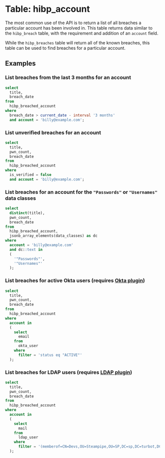 # Table: hibp_account

The most common use of the API is to return a list of all breaches a particular account has been involved in. This table returns data similar to the `hibp_breach` table, with the requirement and addition of an `account` field.

While the `hibp_breaches` table will return all of the known breaches, this table can be used to find breaches for a particular account.

## Examples

### List breaches from the last 3 months for an account

```sql
select
  title,
  breach_date
from
  hibp_breached_account
where
  breach_date > current_date - interval '3 months'
  and account = 'billy@example.com';
```

### List unverified breaches for an account

```sql
select
  title,
  pwn_count,
  breach_date
from
  hibp_breached_account
where
  is_verified = false
  and account = 'billy@example.com';
```

### List breaches for an account for the `"Passwords"` or `"Usernames"` data classes

```sql
select
  distinct(title),
  pwn_count,
  breach_date
from
  hibp_breached_account,
  jsonb_array_elements(data_classes) as dc
where
  account = 'billy@example.com'
  and dc::text in
  (
    '"Passwords"',
    '"Usernames"'
  );
```

### List breaches for active Okta users (requires [Okta plugin](https://hub.steampipe.io/plugins/turbot/okta))

```sql
select
  title,
  pwn_count,
  breach_date
from
  hibp_breached_account
where
  account in
  (
    select
      email
    from
      okta_user
    where
      filter = 'status eq "ACTIVE"'
  );
```

### List breaches for LDAP users (requires [LDAP plugin](https://hub.steampipe.io/plugins/turbot/ldap))

```sql
select
  title,
  pwn_count,
  breach_date
from
  hibp_breached_account
where
  account in
  (
    select
      mail
    from
      ldap_user
    where
      filter = '(memberof=CN=Devs,OU=Steampipe,OU=SP,DC=sp,DC=turbot,DC=com)'
  );
```
